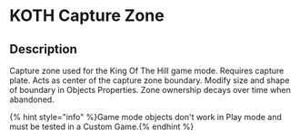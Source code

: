# KOTH Capture Zone

## Description

Capture zone used for the King Of The Hill game mode. Requires capture plate. Acts as center of the capture zone boundary. Modify size and shape of boundary in Objects Properties. Zone ownership decays over time when abandoned.

{% hint style="info" %}Game mode objects don't work in Play mode and must be tested in a Custom Game.{% endhint %}
